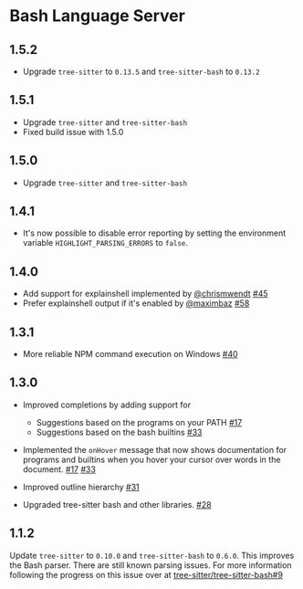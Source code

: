 # Bash Language Server

## 1.5.2

* Upgrade `tree-sitter` to `0.13.5` and `tree-sitter-bash` to `0.13.2`

## 1.5.1

* Upgrade `tree-sitter` and `tree-sitter-bash`
* Fixed build issue with 1.5.0

## 1.5.0

* Upgrade `tree-sitter` and `tree-sitter-bash`

## 1.4.1

* It's now possible to disable error reporting by setting the environment variable
  `HIGHLIGHT_PARSING_ERRORS` to `false`.

## 1.4.0

* Add support for explainshell implemented by [@chrismwendt][chrismwendt] [#45][45]
* Prefer explainshell output if it's enabled by [@maximbaz][maximbaz] [#58][58]

## 1.3.1

* More reliable NPM command execution on Windows [#40][40]

## 1.3.0

* Improved completions by adding support for

  * Suggestions based on the programs on your PATH [#17][17]
  * Suggestions based on the bash builtins [#33][33]

* Implemented the `onHover` message that now shows documentation for programs
  and builtins when you hover your cursor over words in the document. [#17][17]
  [#33][33]

* Improved outline hierarchy [#31][31]

* Upgraded tree-sitter bash and other libraries. [#28][28]

## 1.1.2

Update `tree-sitter` to `0.10.0` and `tree-sitter-bash` to `0.6.0`. This
improves the Bash parser. There are still known parsing issues. For more
information following the progress on this issue over at
[tree-sitter/tree-sitter-bash#9](https://github.com/tree-sitter/tree-sitter-bash/issues/9)

[17]: https://github.com/mads-hartmann/bash-language-server/pull/17
[28]: https://github.com/mads-hartmann/bash-language-server/pull/28
[31]: https://github.com/mads-hartmann/bash-language-server/pull/31
[33]: https://github.com/mads-hartmann/bash-language-server/pull/33
[40]: https://github.com/mads-hartmann/bash-language-server/pull/40
[45]: https://github.com/mads-hartmann/bash-language-server/pull/45
[58]: https://github.com/mads-hartmann/bash-language-server/pull/58
[chrismwendt]: https://github.com/chrismwendt
[maximbaz]: https://github.com/maximbaz
